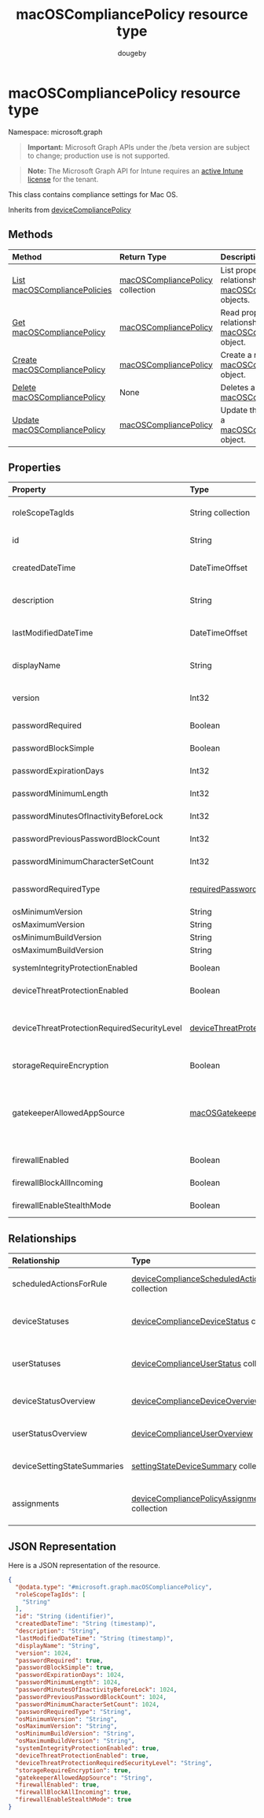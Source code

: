 ﻿---
title: "macOSCompliancePolicy resource type"
description: "This class contains compliance settings for Mac OS."
author: "dougeby"
localization_priority: Normal
ms.prod: "intune"
doc_type: resourcePageType
---

# macOSCompliancePolicy resource type

Namespace: microsoft.graph

> **Important:** Microsoft Graph APIs under the /beta version are subject to change; production use is not supported.

> **Note:** The Microsoft Graph API for Intune requires an [active Intune license](https://go.microsoft.com/fwlink/?linkid=839381) for the tenant.

This class contains compliance settings for Mac OS.

Inherits from [deviceCompliancePolicy](../resources/intune-shared-devicecompliancepolicy.md)

## Methods

| Method                                                                                     | Return Type                                                                                   | Description                                                                                                                          |
| :----------------------------------------------------------------------------------------- | :-------------------------------------------------------------------------------------------- | :----------------------------------------------------------------------------------------------------------------------------------- |
| [List macOSCompliancePolicies](../api/intune-deviceconfig-macoscompliancepolicy-list.md)   | [macOSCompliancePolicy](../resources/intune-deviceconfig-macoscompliancepolicy.md) collection | List properties and relationships of the [macOSCompliancePolicy](../resources/intune-deviceconfig-macoscompliancepolicy.md) objects. |
| [Get macOSCompliancePolicy](../api/intune-deviceconfig-macoscompliancepolicy-get.md)       | [macOSCompliancePolicy](../resources/intune-deviceconfig-macoscompliancepolicy.md)            | Read properties and relationships of the [macOSCompliancePolicy](../resources/intune-deviceconfig-macoscompliancepolicy.md) object.  |
| [Create macOSCompliancePolicy](../api/intune-deviceconfig-macoscompliancepolicy-create.md) | [macOSCompliancePolicy](../resources/intune-deviceconfig-macoscompliancepolicy.md)            | Create a new [macOSCompliancePolicy](../resources/intune-deviceconfig-macoscompliancepolicy.md) object.                              |
| [Delete macOSCompliancePolicy](../api/intune-deviceconfig-macoscompliancepolicy-delete.md) | None                                                                                          | Deletes a [macOSCompliancePolicy](../resources/intune-deviceconfig-macoscompliancepolicy.md).                                        |
| [Update macOSCompliancePolicy](../api/intune-deviceconfig-macoscompliancepolicy-update.md) | [macOSCompliancePolicy](../resources/intune-deviceconfig-macoscompliancepolicy.md)            | Update the properties of a [macOSCompliancePolicy](../resources/intune-deviceconfig-macoscompliancepolicy.md) object.                |

## Properties

| Property                                    | Type                                                                                           | Description                                                                                                                                                                                                        |
| :------------------------------------------ | :--------------------------------------------------------------------------------------------- | :----------------------------------------------------------------------------------------------------------------------------------------------------------------------------------------------------------------- |
| roleScopeTagIds                             | String collection                                                                              | List of Scope Tags for this Entity instance. Inherited from [deviceCompliancePolicy](../resources/intune-shared-devicecompliancepolicy.md)                                                                         |
| id                                          | String                                                                                         | Key of the entity. Inherited from [deviceCompliancePolicy](../resources/intune-shared-devicecompliancepolicy.md)                                                                                                   |
| createdDateTime                             | DateTimeOffset                                                                                 | DateTime the object was created. Inherited from [deviceCompliancePolicy](../resources/intune-shared-devicecompliancepolicy.md)                                                                                     |
| description                                 | String                                                                                         | Admin provided description of the Device Configuration. Inherited from [deviceCompliancePolicy](../resources/intune-shared-devicecompliancepolicy.md)                                                              |
| lastModifiedDateTime                        | DateTimeOffset                                                                                 | DateTime the object was last modified. Inherited from [deviceCompliancePolicy](../resources/intune-shared-devicecompliancepolicy.md)                                                                               |
| displayName                                 | String                                                                                         | Admin provided name of the device configuration. Inherited from [deviceCompliancePolicy](../resources/intune-shared-devicecompliancepolicy.md)                                                                     |
| version                                     | Int32                                                                                          | Version of the device configuration. Inherited from [deviceCompliancePolicy](../resources/intune-shared-devicecompliancepolicy.md)                                                                                 |
| passwordRequired                            | Boolean                                                                                        | Whether or not to require a password.                                                                                                                                                                              |
| passwordBlockSimple                         | Boolean                                                                                        | Indicates whether or not to block simple passwords.                                                                                                                                                                |
| passwordExpirationDays                      | Int32                                                                                          | Number of days before the password expires. Valid values 1 to 65535                                                                                                                                                |
| passwordMinimumLength                       | Int32                                                                                          | Minimum length of password. Valid values 4 to 14                                                                                                                                                                   |
| passwordMinutesOfInactivityBeforeLock       | Int32                                                                                          | Minutes of inactivity before a password is required.                                                                                                                                                               |
| passwordPreviousPasswordBlockCount          | Int32                                                                                          | Number of previous passwords to block. Valid values 1 to 24                                                                                                                                                        |
| passwordMinimumCharacterSetCount            | Int32                                                                                          | The number of character sets required in the password.                                                                                                                                                             |
| passwordRequiredType                        | [requiredPasswordType](../resources/intune-deviceconfig-requiredpasswordtype.md)               | The required password type. Possible values are: `deviceDefault`, `alphanumeric`, `numeric`.                                                                                                                       |
| osMinimumVersion                            | String                                                                                         | Minimum MacOS version.                                                                                                                                                                                             |
| osMaximumVersion                            | String                                                                                         | Maximum MacOS version.                                                                                                                                                                                             |
| osMinimumBuildVersion                       | String                                                                                         | Minimum MacOS build version.                                                                                                                                                                                       |
| osMaximumBuildVersion                       | String                                                                                         | Maximum MacOS build version.                                                                                                                                                                                       |
| systemIntegrityProtectionEnabled            | Boolean                                                                                        | Require that devices have enabled system integrity protection.                                                                                                                                                     |
| deviceThreatProtectionEnabled               | Boolean                                                                                        | Require that devices have enabled device threat protection.                                                                                                                                                        |
| deviceThreatProtectionRequiredSecurityLevel | [deviceThreatProtectionLevel](../resources/intune-deviceconfig-devicethreatprotectionlevel.md) | Require Mobile Threat Protection minimum risk level to report noncompliance. Possible values are: `unavailable`, `secured`, `low`, `medium`, `high`, `notSet`.                                                     |
| storageRequireEncryption                    | Boolean                                                                                        | Require encryption on Mac OS devices.                                                                                                                                                                              |
| gatekeeperAllowedAppSource                  | [macOSGatekeeperAppSources](../resources/intune-deviceconfig-macosgatekeeperappsources.md)     | System and Privacy setting that determines which download locations apps can be run from on a macOS device. Possible values are: `notConfigured`, `macAppStore`, `macAppStoreAndIdentifiedDevelopers`, `anywhere`. |
| firewallEnabled                             | Boolean                                                                                        | Whether the firewall should be enabled or not.                                                                                                                                                                     |
| firewallBlockAllIncoming                    | Boolean                                                                                        | Corresponds to the “Block all incoming connections” option.                                                                                                                                                        |
| firewallEnableStealthMode                   | Boolean                                                                                        | Corresponds to “Enable stealth mode.”                                                                                                                                                                              |

## Relationships

| Relationship                | Type                                                                                                                            | Description                                                                                                                                             |
| :-------------------------- | :------------------------------------------------------------------------------------------------------------------------------ | :------------------------------------------------------------------------------------------------------------------------------------------------------ |
| scheduledActionsForRule     | [deviceComplianceScheduledActionForRule](../resources/intune-deviceconfig-devicecompliancescheduledactionforrule.md) collection | The list of scheduled action for this rule Inherited from [deviceCompliancePolicy](../resources/intune-shared-devicecompliancepolicy.md)                |
| deviceStatuses              | [deviceComplianceDeviceStatus](../resources/intune-deviceconfig-devicecompliancedevicestatus.md) collection                     | List of DeviceComplianceDeviceStatus. Inherited from [deviceCompliancePolicy](../resources/intune-shared-devicecompliancepolicy.md)                     |
| userStatuses                | [deviceComplianceUserStatus](../resources/intune-deviceconfig-devicecomplianceuserstatus.md) collection                         | List of DeviceComplianceUserStatus. Inherited from [deviceCompliancePolicy](../resources/intune-shared-devicecompliancepolicy.md)                       |
| deviceStatusOverview        | [deviceComplianceDeviceOverview](../resources/intune-deviceconfig-devicecompliancedeviceoverview.md)                            | Device compliance devices status overview Inherited from [deviceCompliancePolicy](../resources/intune-shared-devicecompliancepolicy.md)                 |
| userStatusOverview          | [deviceComplianceUserOverview](../resources/intune-deviceconfig-devicecomplianceuseroverview.md)                                | Device compliance users status overview Inherited from [deviceCompliancePolicy](../resources/intune-shared-devicecompliancepolicy.md)                   |
| deviceSettingStateSummaries | [settingStateDeviceSummary](../resources/intune-deviceconfig-settingstatedevicesummary.md) collection                           | Compliance Setting State Device Summary Inherited from [deviceCompliancePolicy](../resources/intune-shared-devicecompliancepolicy.md)                   |
| assignments                 | [deviceCompliancePolicyAssignment](../resources/intune-deviceconfig-devicecompliancepolicyassignment.md) collection             | The collection of assignments for this compliance policy. Inherited from [deviceCompliancePolicy](../resources/intune-shared-devicecompliancepolicy.md) |

## JSON Representation

Here is a JSON representation of the resource.

<!-- {
  "blockType": "resource",
  "keyProperty": "id",
  "@odata.type": "microsoft.graph.macOSCompliancePolicy"
}
-->

```json
{
  "@odata.type": "#microsoft.graph.macOSCompliancePolicy",
  "roleScopeTagIds": [
    "String"
  ],
  "id": "String (identifier)",
  "createdDateTime": "String (timestamp)",
  "description": "String",
  "lastModifiedDateTime": "String (timestamp)",
  "displayName": "String",
  "version": 1024,
  "passwordRequired": true,
  "passwordBlockSimple": true,
  "passwordExpirationDays": 1024,
  "passwordMinimumLength": 1024,
  "passwordMinutesOfInactivityBeforeLock": 1024,
  "passwordPreviousPasswordBlockCount": 1024,
  "passwordMinimumCharacterSetCount": 1024,
  "passwordRequiredType": "String",
  "osMinimumVersion": "String",
  "osMaximumVersion": "String",
  "osMinimumBuildVersion": "String",
  "osMaximumBuildVersion": "String",
  "systemIntegrityProtectionEnabled": true,
  "deviceThreatProtectionEnabled": true,
  "deviceThreatProtectionRequiredSecurityLevel": "String",
  "storageRequireEncryption": true,
  "gatekeeperAllowedAppSource": "String",
  "firewallEnabled": true,
  "firewallBlockAllIncoming": true,
  "firewallEnableStealthMode": true
}
```
